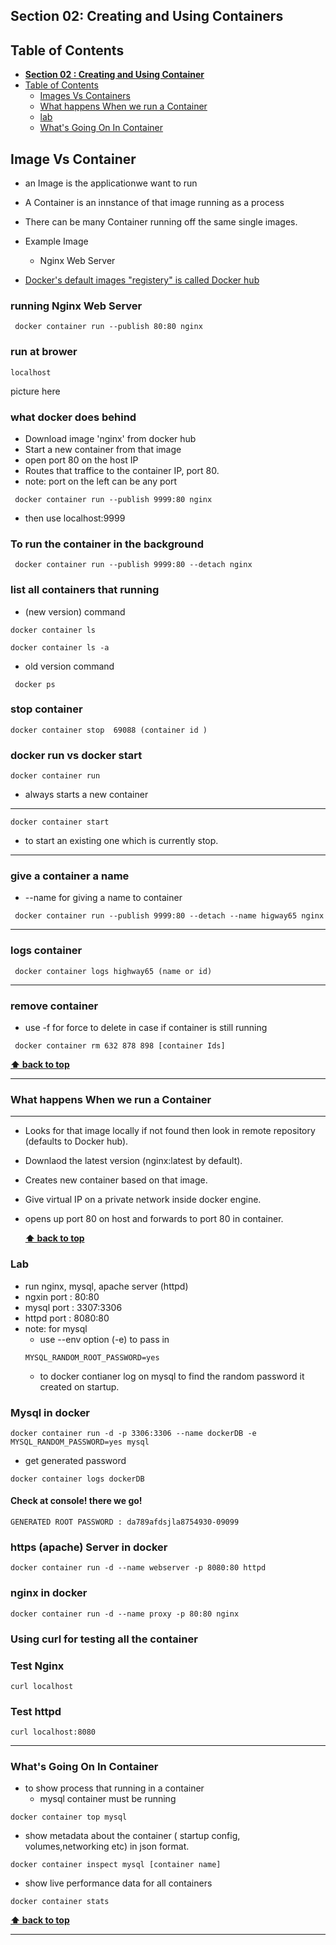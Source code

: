 ## **Section 02: Creating and Using Containers**

## Table of Contents

- [**Section 02 : Creating and Using Container**](#section-02-creating-and-using-container)
- [Table of Contents](#table-of-content)
  - [Images Vs Containers](#image-vs-container)
  - [What happens When we run a Container](#what-happens-when-we-run-a-container)
  - [lab](#lab)
  - [What's Going On In Container](#what's-going-on-in-container)

## Image Vs Container

- an Image is the applicationwe want to run
- A Container is an innstance of that image running as a process
- There can be many Container running off the same single images.
- Example Image

  - Nginx Web Server

- [Docker's default images "registery" is called Docker hub](hub.docker.com)

### running Nginx Web Server

```console
 docker container run --publish 80:80 nginx
```

### run at brower

```console
localhost
```

picture here

### what docker does behind

- Download image 'nginx' from docker hub
- Start a new container from that image
- open port 80 on the host IP
- Routes that traffice to the container IP, port 80.
- note: port on the left can be any port

```console
 docker container run --publish 9999:80 nginx
```

- then use localhost:9999

### To run the container in the background

```console
 docker container run --publish 9999:80 --detach nginx
```

### list all containers that running

- (new version) command

```console
docker container ls

docker container ls -a
```

- old version command

```console
 docker ps
```

### stop container

```console
docker container stop  69088 (container id )
```

### docker run vs docker start

```console
docker container run
```

- always starts a new container

---

```console
docker container start
```

- to start an existing one which is currently stop.

---

### give a container a name

- --name for giving a name to container

```console
 docker container run --publish 9999:80 --detach --name higway65 nginx
```

---

### logs container

```console
 docker container logs highway65 (name or id)
```

---

### remove container

- use -f for force to delete in case if container is still running

```console
 docker container rm 632 878 898 [container Ids]
```

**[⬆ back to top](#table-of-contents)**

---

### What happens When we run a Container

---

- Looks for that image locally if not found then look in remote repository (defaults to Docker hub).
- Downlaod the latest version (nginx:latest by default).
- Creates new container based on that image.
- Give virtual IP on a private network inside docker engine.
- opens up port 80 on host and forwards to port 80 in container.

  **[⬆ back to top](#table-of-contents)**

### Lab

- run nginx, mysql, apache server (httpd)
- ngxin port : 80:80
- mysql port : 3307:3306
- httpd port : 8080:80
- note: for mysql
  - use --env option (-e) to pass in
  ```console
  MYSQL_RANDOM_ROOT_PASSWORD=yes
  ```
  - to docker contianer log on mysql to find the random password it created on startup.

### Mysql in docker

```console
docker container run -d -p 3306:3306 --name dockerDB -e MYSQL_RANDOM_PASSWORD=yes mysql
```

- get generated password

```console
docker container logs dockerDB
```

#### Check at console! there we go!

```
GENERATED ROOT PASSWORD : da789afdsjla8754930-09099
```

### https (apache) Server in docker

```console
docker container run -d --name webserver -p 8080:80 httpd
```

### nginx in docker

```console
docker container run -d --name proxy -p 80:80 nginx
```

### Using curl for testing all the container

### Test Nginx

```console
curl localhost
```

### Test httpd

```console
curl localhost:8080
```

---

### What's Going On In Container

- to show process that running in a container
  - mysql container must be running

```console
docker container top mysql
```

- show metadata about the container ( startup config, volumes,networking etc) in json format.

```console
docker container inspect mysql [container name]
```

- show live performance data for all containers

```console
docker container stats
```

**[⬆ back to top](#table-of-contents)**

---
